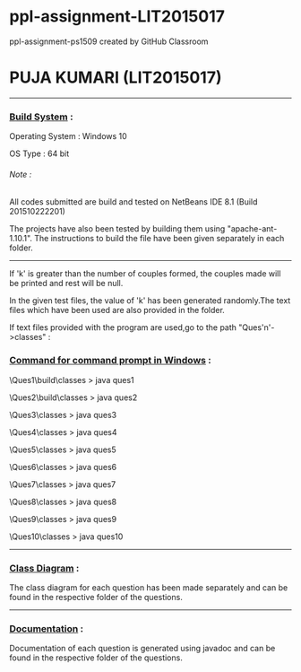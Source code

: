 # ppl-assignment-LIT2015017
ppl-assignment-ps1509 created by GitHub Classroom


<h1>PUJA KUMARI (LIT2015017)</h1>
<hr>

<h3><u>Build System</u> :</h3><p>
Operating System : Windows 10 <p>
OS Type : 64 bit<p>
<h6>Note :</h6> All codes submitted are build and tested on NetBeans IDE 8.1 (Build 201510222201)
<p>The projects have also been tested by building them using "apache-ant-1.10.1". The instructions to build the file have been given separately in each folder.
<hr>

<p>If 'k' is greater than the number of couples formed, the couples made will be printed and rest will be null.
<p>In the given test files, the value of 'k' has been generated randomly.The text files which have been used are also provided in the folder.
<p>
If text files provided with the program are used,go to the path "Ques'n'->classes" :<p>
<h3><u>Command for command prompt in Windows</u> :</h3>
\Ques1\build\classes > java ques1
<p>
\Ques2\build\classes > java ques2
<p>
\Ques3\classes > java ques3
<p>
\Ques4\classes > java ques4
<p>
\Ques5\classes > java ques5
<p>
\Ques6\classes > java ques6
<p>
\Ques7\classes > java ques7
<p>
\Ques8\classes > java ques8
<p>
\Ques9\classes > java ques9
<p>
\Ques10\classes > java ques10
<p>









<hr>
<h3><u>Class Diagram</u> :</h3>
The class diagram for each question has been made separately and can be found in the respective folder of the questions.
<hr>
<h3><u>Documentation</u> :</h3>
Documentation of each question is generated using javadoc and can be found in the respective folder of the questions.
